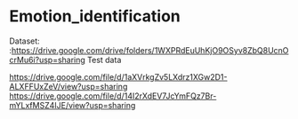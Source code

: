 # Emotion_identification
Dataset: :https://drive.google.com/drive/folders/1WXPRdEuUhKjO9OSyv8ZbQ8UcnOcrMu6i?usp=sharing Test data

https://drive.google.com/file/d/1aXVrkgZv5LXdrz1XGw2D1-ALXFFUxZeV/view?usp=sharing
https://drive.google.com/file/d/14I2rXdEV7JcYmFQz7Br-mYLxfMSZ4IJE/view?usp=sharing
